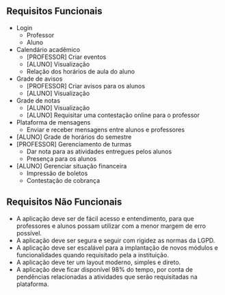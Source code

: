 ## Requisitos Funcionais

- Login
    * Professor
    * Aluno
- Calendário acadêmico
    * [PROFESSOR] Criar eventos
    * [ALUNO] Visualização
    * Relação dos horários de aula do aluno
- Grade de avisos
    * [PROFESSOR] Criar avisos para os alunos
    * [ALUNO] Visualização
- Grade de notas
    * [ALUNO] Visualização
    * [ALUNO] Requisitar uma contestação online para o professor
- Plataforma de mensagens
    * Enviar e receber mensagens entre alunos e professores
- [ALUNO] Grade de horários do semestre
- [PROFESSOR] Gerenciamento de turmas
    * Dar nota para as atividades entregues pelos alunos
    * Presença para os alunos
- [ALUNO] Gerenciar situação financeira
    * Impressão de boletos
    * Contestação de cobrança

## Requisitos Não Funcionais
- A aplicação deve ser de fácil acesso e entendimento, para que professores e alunos possam utilizar com a menor margem de erro possível.
- A aplicação deve ser segura e seguir com rigidez as normas da LGPD.
- A aplicação deve ser escalável para a implantação de novos módulos e funcionalidades quando requisitado pela a instituição.
- A aplicação deve ter um layout moderno, simples e direto.
- A aplicação deve ficar disponível 98% do tempo, por conta de pendências relacionadas a atividades que serão requisitadas na plataforma.
